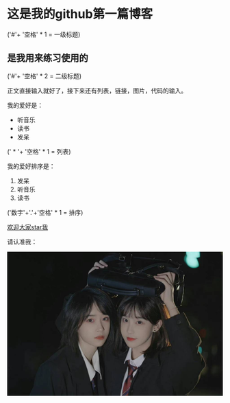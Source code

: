 # 这是我的github第一篇博客 
('#'+ '空格' * 1 = 一级标题)

## 是我用来练习使用的 
('#'+ '空格' * 2 = 二级标题)


正文直接输入就好了，接下来还有列表，链接，图片，代码的输入。


我的爱好是：
* 听音乐
* 读书
* 发呆

(' * '+ '空格' * 1 = 列表)

我的爱好排序是：
1. 发呆
2. 听音乐
3. 读书

('数字'+'.'+'空格' * 1 = 排序)

[欢迎大家star我](https://github.com/YuyuanW)

请认准我：

![头像是本人](头像.jpg)
